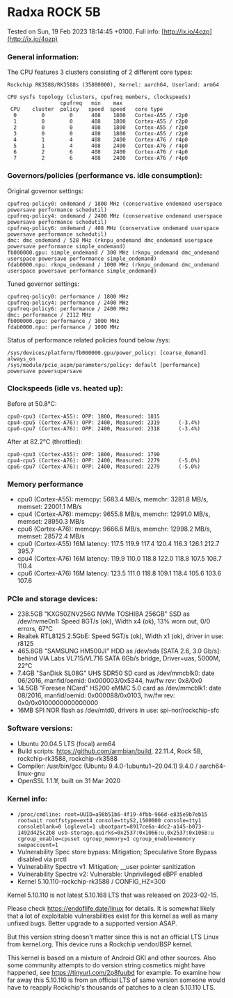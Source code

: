 # Radxa ROCK 5B

Tested on Sun, 19 Feb 2023 18:14:45 +0100. Full info: [http://ix.io/4ozp](http://ix.io/4ozp)

### General information:

The CPU features 3 clusters consisting of 2 different core types:

    Rockchip RK3588/RK3588s (35880000), Kernel: aarch64, Userland: arm64
    
    CPU sysfs topology (clusters, cpufreq members, clockspeeds)
                     cpufreq   min    max
     CPU    cluster  policy   speed  speed   core type
      0        0        0      408    1800   Cortex-A55 / r2p0
      1        0        0      408    1800   Cortex-A55 / r2p0
      2        0        0      408    1800   Cortex-A55 / r2p0
      3        0        0      408    1800   Cortex-A55 / r2p0
      4        1        4      408    2400   Cortex-A76 / r4p0
      5        1        4      408    2400   Cortex-A76 / r4p0
      6        2        6      408    2400   Cortex-A76 / r4p0
      7        2        6      408    2400   Cortex-A76 / r4p0

### Governors/policies (performance vs. idle consumption):

Original governor settings:

    cpufreq-policy0: ondemand / 1800 MHz (conservative ondemand userspace powersave performance schedutil)
    cpufreq-policy4: ondemand / 2400 MHz (conservative ondemand userspace powersave performance schedutil)
    cpufreq-policy6: ondemand / 408 MHz (conservative ondemand userspace powersave performance schedutil)
    dmc: dmc_ondemand / 528 MHz (rknpu_ondemand dmc_ondemand userspace powersave performance simple_ondemand)
    fb000000.gpu: simple_ondemand / 300 MHz (rknpu_ondemand dmc_ondemand userspace powersave performance simple_ondemand)
    fdab0000.npu: rknpu_ondemand / 1000 MHz (rknpu_ondemand dmc_ondemand userspace powersave performance simple_ondemand)

Tuned governor settings:

    cpufreq-policy0: performance / 1800 MHz
    cpufreq-policy4: performance / 2400 MHz
    cpufreq-policy6: performance / 2400 MHz
    dmc: performance / 2112 MHz
    fb000000.gpu: performance / 1000 MHz
    fdab0000.npu: performance / 1000 MHz

Status of performance related policies found below /sys:

    /sys/devices/platform/fb000000.gpu/power_policy: [coarse_demand] always_on
    /sys/module/pcie_aspm/parameters/policy: default [performance] powersave powersupersave

### Clockspeeds (idle vs. heated up):

Before at 50.8°C:

    cpu0-cpu3 (Cortex-A55): OPP: 1800, Measured: 1815 
    cpu4-cpu5 (Cortex-A76): OPP: 2400, Measured: 2319      (-3.4%)
    cpu6-cpu7 (Cortex-A76): OPP: 2400, Measured: 2318      (-3.4%)

After at 82.2°C (throttled):

    cpu0-cpu3 (Cortex-A55): OPP: 1800, Measured: 1790 
    cpu4-cpu5 (Cortex-A76): OPP: 2400, Measured: 2279      (-5.0%)
    cpu6-cpu7 (Cortex-A76): OPP: 2400, Measured: 2279      (-5.0%)

### Memory performance

  * cpu0 (Cortex-A55): memcpy: 5683.4 MB/s, memchr: 3281.8 MB/s, memset: 22001.1 MB/s
  * cpu4 (Cortex-A76): memcpy: 9655.8 MB/s, memchr: 12991.0 MB/s, memset: 28950.3 MB/s
  * cpu6 (Cortex-A76): memcpy: 9666.6 MB/s, memchr: 12998.2 MB/s, memset: 28572.4 MB/s
  * cpu0 (Cortex-A55) 16M latency: 117.5 119.9 117.4 120.4 116.3 126.1 212.7 395.7 
  * cpu4 (Cortex-A76) 16M latency: 119.9 110.0 118.8 122.0 118.8 107.5 108.7 110.4 
  * cpu6 (Cortex-A76) 16M latency: 123.5 111.0 118.8 109.1 118.4 105.6 103.6 107.6 

### PCIe and storage devices:

  * 238.5GB "KXG50ZNV256G NVMe TOSHIBA 256GB" SSD as /dev/nvme0n1: Speed 8GT/s (ok), Width x4 (ok), 13% worn out, 0/0 errors, 67°C
  * Realtek RTL8125 2.5GbE: Speed 5GT/s (ok), Width x1 (ok), driver in use: r8125
  * 465.8GB "SAMSUNG HM500JI" HDD as /dev/sda [SATA 2.6, 3.0 Gb/s]: behind VIA Labs VL715/VL716 SATA 6Gb/s bridge, Driver=uas, 5000M, 22°C
  * 7.4GB "SanDisk SL08G" UHS SDR50 SD card as /dev/mmcblk0: date 06/2016, manfid/oemid: 0x000003/0x5344, hw/fw rev: 0x8/0x0
  * 14.5GB "Foresee NCard" HS200 eMMC 5.0 card as /dev/mmcblk1: date 08/2016, manfid/oemid: 0x000088/0x0103, hw/fw rev: 0x0/0x0100000000000000
  * 16MB SPI NOR flash as /dev/mtd0, drivers in use: spi-nor/rockchip-sfc

### Software versions:

  * Ubuntu 20.04.5 LTS (focal) arm64
  * Build scripts: https://github.com/armbian/build, 22.11.4, Rock 5B, rockchip-rk3588, rockchip-rk3588
  * Compiler: /usr/bin/gcc (Ubuntu 9.4.0-1ubuntu1~20.04.1) 9.4.0 / aarch64-linux-gnu
  * OpenSSL 1.1.1f, built on 31 Mar 2020

### Kernel info:

  * `/proc/cmdline: root=UUID=a98b51b6-4f19-4fbb-966d-e835e9b7eb15 rootwait rootfstype=ext4 console=ttyS2,1500000 console=tty1 consoleblank=0 loglevel=1 ubootpart=8917ce6a-4dc2-a145-b073-1492d425c2b8 usb-storage.quirks=0x2537:0x1066:u,0x2537:0x1068:u   cgroup_enable=cpuset cgroup_memory=1 cgroup_enable=memory swapaccount=1`
  * Vulnerability Spec store bypass: Mitigation; Speculative Store Bypass disabled via prctl
  * Vulnerability Spectre v1:        Mitigation; __user pointer sanitization
  * Vulnerability Spectre v2:        Vulnerable: Unprivileged eBPF enabled
  * Kernel 5.10.110-rockchip-rk3588 / CONFIG_HZ=300

Kernel 5.10.110 is not latest 5.10.168 LTS that was released on 2023-02-15.

Please check https://endoflife.date/linux for details. It is somewhat likely
that a lot of exploitable vulnerabilities exist for this kernel as well as
many unfixed bugs. Better upgrade to a supported version ASAP.

But this version string doesn't matter since this is not an official LTS Linux
from kernel.org. This device runs a Rockchip vendor/BSP kernel.

This kernel is based on a mixture of Android GKI and other sources. Also some
community attempts to do version string cosmetics might have happened, see
https://tinyurl.com/2p8fuubd for example. To examine how far away this 5.10.110
is from an official LTS of same version someone would have to reapply Rockchip's
thousands of patches to a clean 5.10.110 LTS.
